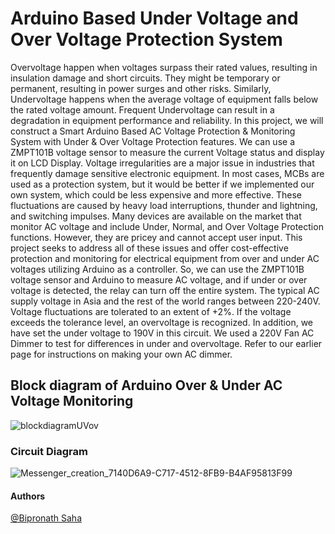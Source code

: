 
# Arduino Based Under Voltage and Over Voltage Protection System 

Overvoltage happen when voltages surpass their rated values, resulting in insulation damage and short circuits. They might be temporary or permanent, resulting in power surges and other risks.
Similarly, Undervoltage happens when the average voltage of equipment falls below the rated voltage amount. Frequent Undervoltage can result in a degradation in equipment performance and reliability.
In this project, we will construct a Smart Arduino Based AC Voltage Protection & Monitoring System with Under & Over Voltage Protection features. We can use a ZMPT101B voltage sensor to measure the current Voltage status and display it on LCD Display.
Voltage irregularities are a major issue in industries that frequently damage sensitive electronic equipment. In most cases, MCBs are used as a protection system, but it would be better if we implemented our own system, which could be less expensive and more effective. These fluctuations are caused by heavy load interruptions, thunder and lightning, and switching impulses.
Many devices are available on the market that monitor AC voltage and include Under, Normal, and Over Voltage Protection functions. However, they are pricey and cannot accept user input. This project seeks to address all of these issues and offer cost-effective protection and monitoring for electrical equipment from over and under AC voltages utilizing Arduino as a controller. So, we can use the ZMPT101B voltage sensor and Arduino to measure AC voltage, and if under or over voltage is detected, the relay can turn off the entire system.
The typical AC supply voltage in Asia and the rest of the world ranges between 220-240V. Voltage fluctuations are tolerated to an extent of +2%. If the voltage exceeds the tolerance level, an overvoltage is recognized. In addition, we have set the under voltage to 190V in this circuit. We used a 220V Fan AC Dimmer to test for differences in under and overvoltage. Refer to our earlier page for instructions on making your own AC dimmer.

## Block diagram of Arduino Over & Under AC Voltage Monitoring

![blockdiagramUVov](https://github.com/user-attachments/assets/4f59214e-b79f-4191-915e-ddef1b3d05cd)


### Circuit Diagram 

![Messenger_creation_7140D6A9-C717-4512-8FB9-B4AF95813F99](https://github.com/user-attachments/assets/4cf5166b-d16d-44b3-a004-03638140beba)

#### Authors

[@Bipronath Saha](https://github.com/BipronathSaha12)
